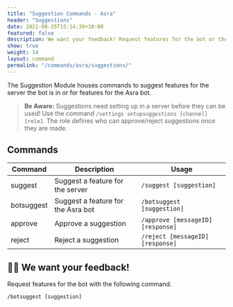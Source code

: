 ```yaml
---
title: "Suggestion Commands - Asra"
header: "Suggestions"
date: 2021-08-25T15:14:39+10:00
featured: false
description: We want your feedback! Request features for the bot or the community server with these commands.
show: true
weight: 14
layout: command
permalink: "/commands/asra/suggestions/"
---
```


The Suggestion Module houses commands to suggest features for the server the bot is in or for features for the Asra bot.

> **Be Aware:** Suggestions need setting up in a server before they can be used! Use the command `/settings setupsuggestions [channel] [role]`. The role defines who can approve/reject suggestions once they are made.

## Commands

| Command              | Description                                                   | Usage                                  |
| -------------------- | ------------------------------------------------------------- | -------------------------------------- |
| suggest              | Suggest a feature for the server                              | `/suggest [suggestion]`                |
| botsuggest           | Suggest a feature for the Asra bot                            | `/botsuggest [suggestion]`             |
| approve              | Approve a suggestion                                          | `/approve [messageID] [response]`      |
| reject               | Reject a suggestion                                           | `/reject [messageID] [response]`       |


## 👨‍💻 We want your feedback!

Request features for the bot with the following command.

`/botsuggest [suggestion]`